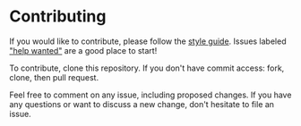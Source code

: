 # Contributing

If you would like to contribute, please follow the [style guide](STYLE.md).
Issues labeled ["help
wanted"](https://github.com/msommers/meta/labels/help%20wanted) are a good
place to start!

To contribute, clone this repository. If you don't have commit access: fork,
clone, then pull request.

Feel free to comment on any issue, including proposed changes. If you have any
questions or want to discuss a new change, don't hesitate to file an issue.
